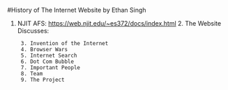 #History of The Internet Website by Ethan Singh
1. NJIT AFS: https://web.njit.edu/~es372/docs/index.html
    2. The Website Discusses:

        3. Invention of the Internet
        4. Browser Wars
        5. Internet Search
        6. Dot Com Bubble
        7. Important People
        8. Team
        9. The Project